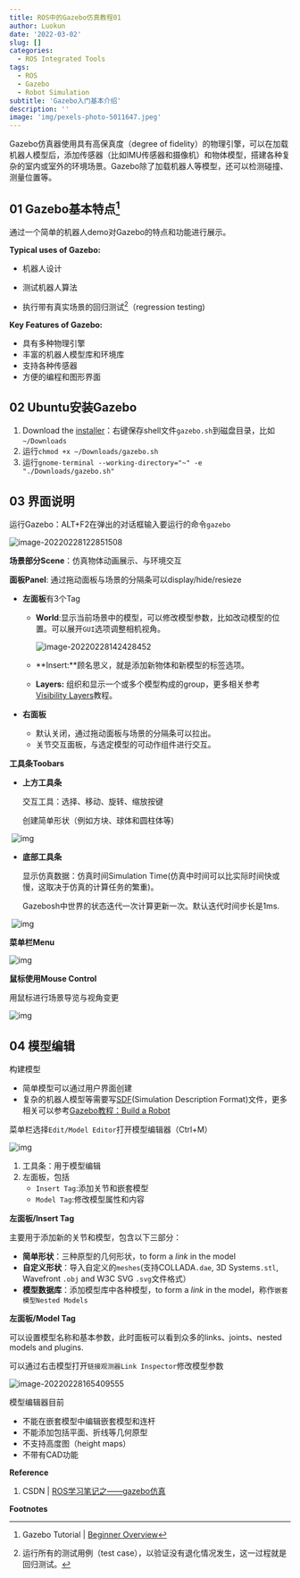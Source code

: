 ```yaml
---
title: ROS中的Gazebo仿真教程01
author: Luokun
date: '2022-03-02'
slug: []
categories:
  - ROS Integrated Tools
tags:
  - ROS
  - Gazebo
  - Robot Simulation
subtitle: 'Gazebo入门基本介绍'
description: ''
image: 'img/pexels-photo-5011647.jpeg'
---
```


Gazebo仿真器使用具有高保真度（degree of fidelity）的物理引擎，可以在加载机器人模型后，添加传感器（比如IMU传感器和摄像机）和物体模型，搭建各种复杂的室内或室外的环境场景。Gazebo除了加载机器人等模型，还可以检测碰撞、测量位置等。
<!--more-->

## 01 Gazebo基本特点[^a]

通过一个简单的机器人demo对Gazebo的特点和功能进行展示。

**Typical uses of Gazebo:**

* 机器人设计

* 测试机器人算法
* 执行带有真实场景的回归测试[^b]（regression testing)

**Key Features of Gazebo:**

* 具有多种物理引擎
* 丰富的机器人模型库和环境库
* 支持各种传感器
* 方便的编程和图形界面

## 02 Ubuntu安装Gazebo

1. Download the [installer](http://get.gazebosim.org/)：右键保存shell文件`gazebo.sh`到磁盘目录，比如`~/Downloads`
2. 运行`chmod +x ~/Downloads/gazebo.sh`
3. 运行`gnome-terminal --working-directory="~" -e "./Downloads/gazebo.sh"`

## 03 界面说明

运行Gazebo：ALT+F2在弹出的对话框输入要运行的命令`gazebo`

![image-20220228122851508](https://s2.loli.net/2022/02/28/p9Xkeav3DNMIYhF.png)

**场景部分Scene**：仿真物体动画展示、与环境交互

**面板Panel**: 通过拖动面板与场景的分隔条可以display/hide/resieze

* **左面板**有3个Tag

  * **World**:显示当前场景中的模型，可以修改模型参数，比如改动模型的位置。可以展开`GUI`选项调整相机视角。

    ![image-20220228142428452](https://s2.loli.net/2022/02/28/CvBGwRWcD9LYSUl.png)

  * **Insert:**顾名思义，就是添加新物体和新模型的标签选项。

  * **Layers:** 组织和显示一个或多个模型构成的group，更多相关参考[Visibility Layers](http://gazebosim.org/tutorials?tut=visual_layers&cat=build_robot)教程。

* **右面板**

  * 默认关闭，通过拖动面板与场景的分隔条可以拉出。
  * 关节交互面板，与选定模型的可动作组件进行交互。

**工具条Toobars**

* **上方工具条**

  交互工具：选择、移动、旋转、缩放按键

  创建简单形状（例如方块、球体和圆柱体等)

​	![img](https://github.com/osrf/gazebo_tutorials/raw/master/guided_b/files/ftu3-top-toolbar.png)

* **底部工具条**

  显示仿真数据：仿真时间Simulation Time(仿真中时间可以比实际时间快或慢，这取决于仿真的计算任务的繁重)。

  Gazebosh中世界的状态迭代一次计算更新一次。默认迭代时间步长是1ms.

​	![img](https://github.com/osrf/gazebo_tutorials/raw/master/guided_b/files/ftu3-bottom-toolbar.png)

**菜单栏Menu**

![img](https://github.com/osrf/gazebo_tutorials/raw/master/guided_b/files/ftu3-menu-options.png)

**鼠标使用Mouse Control**

用鼠标进行场景导览与视角变更

![img](https://github.com/osrf/gazebo_tutorials/raw/master/guided_b/files/ftu3-mouse-controls.png)

## 04 模型编辑

构建模型

* 简单模型可以通过用户界面创建
* 复杂的机器人模型等需要写[SDF](http://sdformat.org/)(Simulation Description Format)文件，更多相关可以参考[Gazebo教程：Build a Robot](http://gazebosim.org/tutorials?cat=build_robot)

菜单栏选择`Edit/Model Editor`打开模型编辑器（Ctrl+M）

![img](https://github.com/osrf/gazebo_tutorials/raw/master/guided_b/files/gazebo8_model_editor_ui.png)

1. 工具条：用于模型编辑
2. 左面板，包括
   * `Insert Tag`:添加关节和嵌套模型
   * `Model Tag`:修改模型属性和内容

**左面板/Insert Tag**

主要用于添加新的关节和模型，包含以下三部分：

* **简单形状**：三种原型的几何形状，to form a *link* in the model
* **自定义形状**：导入自定义的`meshes`(支持COLLADA`.dae`, 3D Systems`.stl`, Wavefront `.obj` and W3C SVG `.svg`文件格式）
* **模型数据库**：添加模型库中各种模型，to form a *link* in the model，称作`嵌套模型Nested Models`

**左面板/Model Tag**

可以设置模型名称和基本参数，此时面板可以看到众多的links、joints、nested models and plugins.

可以通过右击模型打开`链接观测器Link Inspector`修改模型参数

![image-20220228165409555](https://s2.loli.net/2022/02/28/e1bJsrqFIf2o4dG.png)

模型编辑器目前

* 不能在嵌套模型中编辑嵌套模型和连杆
* 不能添加包括平面、折线等几何原型
* 不支持高度图（height maps）
* 不带有CAD功能

**Reference** 

1. CSDN | [ROS学习笔记之——gazebo仿真](https://blog.csdn.net/gwplovekimi/article/details/104255826)

**Footnotes**

[^a]: Gazebo Tutorial | [Beginner Overview](http://gazebosim.org/tutorials?cat=guided_b&tut=guided_b1)
[^b]: 运行所有的测试用例（test case），以验证没有退化情况发生，这一过程就是回归测试。

